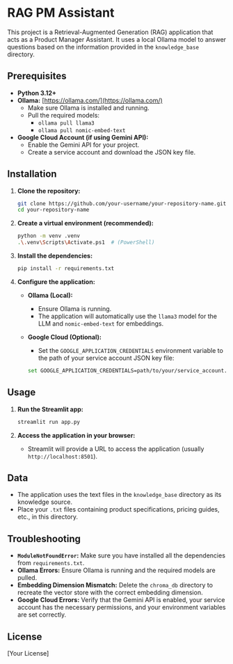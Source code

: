 # RAG PM Assistant

This project is a Retrieval-Augmented Generation (RAG) application that acts as a Product Manager Assistant. It uses a local Ollama model to answer questions based on the information provided in the `knowledge_base` directory.

## Prerequisites

*   **Python 3.12+**
*   **Ollama:** [https://ollama.com/](https://ollama.com/)
    *   Make sure Ollama is installed and running.
    *   Pull the required models:
        *   `ollama pull llama3`
        *   `ollama pull nomic-embed-text`
*   **Google Cloud Account (if using Gemini API):**
    *   Enable the Gemini API for your project.
    *   Create a service account and download the JSON key file.

## Installation

1.  **Clone the repository:**

    ```bash
    git clone https://github.com/your-username/your-repository-name.git
    cd your-repository-name
    ```

2.  **Create a virtual environment (recommended):**

    ```bash
    python -m venv .venv
    .\.venv\Scripts\Activate.ps1  # (PowerShell)
    ```

3.  **Install the dependencies:**

    ```bash
    pip install -r requirements.txt
    ```

4.  **Configure the application:**

    *   **Ollama (Local):**
        *   Ensure Ollama is running.
        *   The application will automatically use the `llama3` model for the LLM and `nomic-embed-text` for embeddings.
    *   **Google Cloud (Optional):**
        *   Set the `GOOGLE_APPLICATION_CREDENTIALS` environment variable to the path of your service account JSON key file:

        ```bash
        set GOOGLE_APPLICATION_CREDENTIALS=path/to/your/service_account.json
        ```

## Usage

1.  **Run the Streamlit app:**

    ```bash
    streamlit run app.py
    ```

2.  **Access the application in your browser:**

    *   Streamlit will provide a URL to access the application (usually `http://localhost:8501`).

## Data

*   The application uses the text files in the `knowledge_base` directory as its knowledge source.
*   Place your `.txt` files containing product specifications, pricing guides, etc., in this directory.

## Troubleshooting

*   **`ModuleNotFoundError`:** Make sure you have installed all the dependencies from `requirements.txt`.
*   **Ollama Errors:** Ensure Ollama is running and the required models are pulled.
*   **Embedding Dimension Mismatch:** Delete the `chroma_db` directory to recreate the vector store with the correct embedding dimension.
*   **Google Cloud Errors:** Verify that the Gemini API is enabled, your service account has the necessary permissions, and your environment variables are set correctly.

## License

[Your License]

